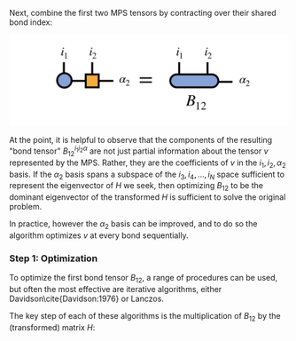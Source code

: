 
Next, combine the first two MPS tensors by contracting over their shared bond index:

![medium](bond1.png)

At the point, it is helpful to observe that the components of the resulting "bond tensor" $B^{i_1 i_2 \alpha}_{12}$ are not just partial information about the tensor $v$ represented by the MPS. Rather, they are the coefficients of $v$ in the $i_1, i_2, \alpha_2$ basis. If the $\alpha_2$ basis spans a subspace of the $i_3, i_4, \ldots, i_N$ space sufficient to represent the eigenvector of $H$ we seek, then optimizing $B_{12}$ to be the dominant eigenvector of the transformed $H$ is sufficient to solve the original problem.

In practice, however the $\alpha_2$ basis can be improved, and to do so the algorithm optimizes $v$ at every bond sequentially.

### Step 1: Optimization

To optimize the first bond tensor $B_{12}$, a range of procedures can be used, but often the most effective are iterative algorithms, either Davidson\cite{Davidson:1976} or Lanczos. 

The key step of each of these algorithms is the multiplication of $B_{12}$ by the (transformed) matrix $H$:

